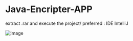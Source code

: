 # Java-Encripter-APP

extract .rar and execute the project/ preferred : IDE IntelliJ

![image](https://github.com/Camilolucifuge/Java-Encripter-APP/assets/130005378/27267aa2-5b6a-44a7-b377-353a46721cc5)
